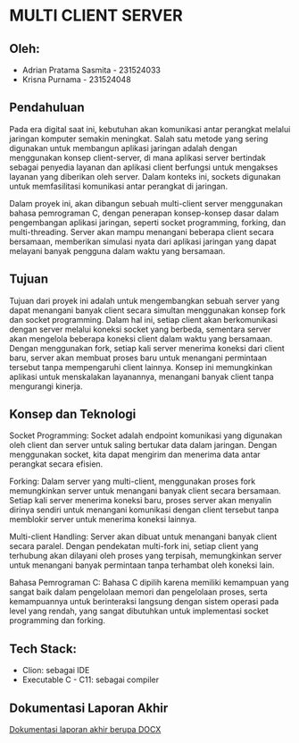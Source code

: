 # MULTI CLIENT SERVER
## Oleh:
- Adrian Pratama Sasmita - 231524033
- Krisna Purnama - 231524048

## Pendahuluan
Pada era digital saat ini, kebutuhan akan komunikasi antar perangkat melalui jaringan komputer semakin meningkat. Salah satu metode yang sering digunakan untuk membangun aplikasi jaringan adalah dengan menggunakan konsep client-server, di mana aplikasi server bertindak sebagai penyedia layanan dan aplikasi client berfungsi untuk mengakses layanan yang diberikan oleh server. Dalam konteks ini, sockets digunakan untuk memfasilitasi komunikasi antar perangkat di jaringan.

Dalam proyek ini, akan dibangun sebuah multi-client server menggunakan bahasa pemrograman C, dengan penerapan konsep-konsep dasar dalam pengembangan aplikasi jaringan, seperti socket programming, forking, dan multi-threading. Server akan mampu menangani beberapa client secara bersamaan, memberikan simulasi nyata dari aplikasi jaringan yang dapat melayani banyak pengguna dalam waktu yang bersamaan.

## Tujuan
Tujuan dari proyek ini adalah untuk mengembangkan sebuah server yang dapat menangani banyak client secara simultan menggunakan konsep fork dan socket programming. Dalam hal ini, setiap client akan berkomunikasi dengan server melalui koneksi socket yang berbeda, sementara server akan mengelola beberapa koneksi client dalam waktu yang bersamaan. Dengan menggunakan fork, setiap kali server menerima koneksi dari client baru, server akan membuat proses baru untuk menangani permintaan tersebut tanpa mempengaruhi client lainnya. Konsep ini memungkinkan aplikasi untuk menskalakan layanannya, menangani banyak client tanpa mengurangi kinerja.

## Konsep dan Teknologi
Socket Programming: Socket adalah endpoint komunikasi yang digunakan oleh client dan server untuk saling bertukar data dalam jaringan. Dengan menggunakan socket, kita dapat mengirim dan menerima data antar perangkat secara efisien.

Forking: Dalam server yang multi-client, menggunakan proses fork memungkinkan server untuk menangani banyak client secara bersamaan. Setiap kali server menerima koneksi baru, proses server akan menyalin dirinya sendiri untuk menangani komunikasi dengan client tersebut tanpa memblokir server untuk menerima koneksi lainnya.

Multi-client Handling: Server akan dibuat untuk menangani banyak client secara paralel. Dengan pendekatan multi-fork ini, setiap client yang terhubung akan dilayani oleh proses yang terpisah, memungkinkan server untuk menangani banyak permintaan tanpa terhambat oleh koneksi lain.

Bahasa Pemrograman C: Bahasa C dipilih karena memiliki kemampuan yang sangat baik dalam pengelolaan memori dan pengelolaan proses, serta kemampuannya untuk berinteraksi langsung dengan sistem operasi pada level yang rendah, yang sangat dibutuhkan untuk implementasi socket programming dan forking.

## Tech Stack:
- Clion: sebagai IDE
- Executable C - C11: sebagai compiler

## Dokumentasi Laporan Akhir
[Dokumentasi laporan akhir berupa DOCX](https://polbanacid-my.sharepoint.com/:w:/g/personal/krisna_purnama_tif423_polban_ac_id/EXRQoBDp63xKh5stfz2aMcMBHmN0EncPL9scXJdXwmr9Aw?e=kV03U2)